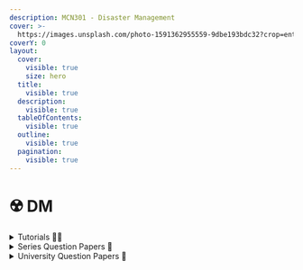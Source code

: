 ```yaml
---
description: MCN301 - Disaster Management
cover: >-
  https://images.unsplash.com/photo-1591362955559-9dbe193bdc32?crop=entropy&cs=srgb&fm=jpg&ixid=M3wxOTcwMjR8MHwxfHNlYXJjaHw3fHxmbG9vZHxlbnwwfHx8fDE3MTkwNTI5NzF8MA&ixlib=rb-4.0.3&q=85
coverY: 0
layout:
  cover:
    visible: true
    size: hero
  title:
    visible: true
  description:
    visible: true
  tableOfContents:
    visible: true
  outline:
    visible: true
  pagination:
    visible: true
---
```


# ☢️ DM

<details>

<summary>Tutorials 🧑‍🏫</summary>

[Important Topics - Edutrickz by Hingston](https://www.youtube.com/live/i4OtFPArFjY?feature=shared\&t=656) 👈

</details>

<details>

<summary>Series Question Papers 📃</summary>

[DM Series QPs](https://drive.google.com/drive/folders/1n5dq0jzfuDAT4D9ff7DIQQ6Btff4OJHU)👈

</details>

<details>

<summary>University Question Papers 📄</summary>

[DM PYQs](https://drive.google.com/drive/folders/1bW9JGSphfq6zxhV334_LTyuvp0R9oVUN?usp=drive_link) 👈

</details>
